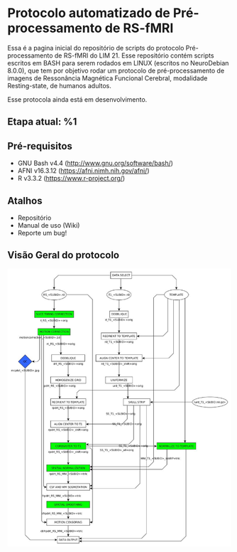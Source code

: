 # Protocolo automatizado de Pré-processamento de RS-fMRI

Essa é a pagina inicial do repositório de scripts do protocolo Pré-processamento de RS-fMRI do LIM 21. Esse repositório contém scripts escritos em BASH para serem rodados em LINUX (escritos no NeuroDebian 8.0.0), que tem por objetivo rodar um protocolo de pré-processamento de imagens de Ressonância Magnética Funcional Cerebral, modalidade Resting-state, de humanos adultos. 

Esse protocola ainda está em desenvolvimento.

## Etapa atual:  %1

## Pré-requisitos

- GNU Bash v4.4 (http://www.gnu.org/software/bash/)
- AFNI v16.3.12 (https://afni.nimh.nih.gov/afni/)
- R v3.3.2 (https://www.r-project.org/)

## Atalhos

- Repositório
- Manual de uso (Wiki)
- Reporte um bug!

## Visão Geral do protocolo  
  
  
  
  
![Etapas do protocolo][chart]

[chart]: images/flowchart.jpg "Etapas do protocolo"

